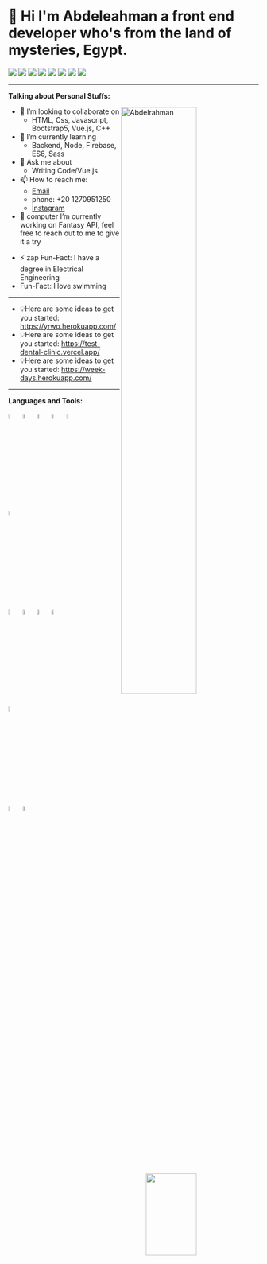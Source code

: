 # 👋 Hi I'm Abdeleahman a front end developer who's from the land of mysteries, Egypt.

<p>
  <img src="https://img.shields.io/badge/Tool-Vs code-269BEA"/>
  <img src="https://badges.frapsoft.com/os/v2/open-source.svg?v=103"/>         <img src="https://img.shields.io/badge/Ask%20me-anything-ff1e56.svg"/>   
  <img src="https://img.shields.io/badge/Front End-React.js-269BEA"/>    
  <img src="https://img.shields.io/badge/Front End-Vue.js-42b883"/>    
  <img src="https://img.shields.io/badge/Back%20End-Node.js-83af26"/>
  <img src="https://img.shields.io/badge/OS-Windo-4FB1F3"/>
  <img src="https://img.shields.io/badge/OS-Ubuntu-dd4814"/>
</p>

---
**Talking about Personal Stuffs:**

<img width="55%" align="right" alt="Abdelrahman " src='https://res.cloudinary.com/dirbnpgsp/image/upload/v1644890811/img_zmqm8s.png' />


- 👯 I’m looking to collaborate on 
  - HTML, Css, Javascript, Bootstrap5, Vue.js, C++
- 🌱 I’m currently learning 
  - Backend, Node, Firebase, ES6, Sass
- 💬 Ask me about 
  - Writing Code/Vue.js
- 📫 How to reach me: 
  - <a href="abdelrahmanatefalibe@gmail.com ">Email</a>
  - phone: +20 1270951250 
  - <a href="[mailto:abdelrahmanatefalibe@gmail.com?subject=[GitHub]%20Let's Chat&body=Hi Boody-BE%2C%0A%0AI wanted to ask you about ...](https://www.instagram.com/boody_04/)">Instagram</a>
- 💬 computer I’m currently working on Fantasy API, feel free to reach out to me to give it a try
 * ⚡ zap Fun-Fact: I have a degree in Electrical Engineering
 *  Fun-Fact: I love swimming
 
---

* 💡Here are some ideas to get you started: https://yrwo.herokuapp.com/
* 💡Here are some ideas to get you started: https://test-dental-clinic.vercel.app/
* 💡Here are some ideas to get you started: https://week-days.herokuapp.com/

---

**Languages and Tools:**
<p>

<img align="right" width="45%" height="165" src="https://github-readme-stats.vercel.app/api?username=Boody2004&show_icons=true&hide_border=false&line_height=20&title_color=0a4595&icon_color=0a4595&show_owner=true"/>  
    
  <code><img width="5%" src="https://www.vectorlogo.zone/logos/w3_html5/w3_html5-icon.svg"></code>
  <code><img width="5%" src="https://www.vectorlogo.zone/logos/w3_css/w3_css-icon.svg"></code>
  <code><img width="5%" src="https://www.vectorlogo.zone/logos/sass-lang/sass-lang-icon.svg"></code>
  <code><img width="5%" src="https://www.vectorlogo.zone/logos/getbootstrap/getbootstrap-icon.svg"></code>
  <code><img width="5%" src="https://www.vectorlogo.zone/logos/nodejs/nodejs-icon.svg"></code>
  <br />
  <code><img width="5%" src="https://www.vectorlogo.zone/logos/json/json-icon.svg"></code>
  <br />
  <code><img width="5%" src="https://www.vectorlogo.zone/logos/firebase/firebase-icon.svg"></code>
  <code><img width="5%" src="https://www.vectorlogo.zone/logos/mongodb/mongodb-icon.svg"></code>
  <code><img width="5%" src="https://www.vectorlogo.zone/logos/vuejs/vuejs-icon.svg"></code>
  <code><img width="5%" src="https://www.vectorlogo.zone/logos/reactjs/reactjs-icon.svg"></code>
  <br />
  <code><img width="5%" src="https://www.vectorlogo.zone/logos/git-scm/git-scm-icon.svg"></code>
  <br />
  <code><img width="5%" src="https://www.vectorlogo.zone/logos/heroku/heroku-icon.svg"></code>
  <code><img width="5%" src="https://www.vectorlogo.zone/logos/surgesh/surgesh-icon.svg"></code> 
</p>
